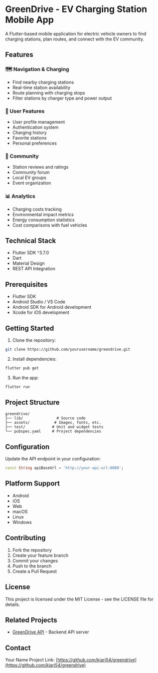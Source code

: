# GreenDrive - EV Charging Station Mobile App

A Flutter-based mobile application for electric vehicle owners to find charging stations, plan routes, and connect with the EV community.

## Features

### 🗺️ Navigation & Charging
- Find nearby charging stations
- Real-time station availability
- Route planning with charging stops
- Filter stations by charger type and power output

### 👤 User Features
- User profile management 
- Authentication system
- Charging history
- Favorite stations
- Personal preferences

### 💬 Community
- Station reviews and ratings
- Community forum
- Local EV groups
- Event organization

### 📊 Analytics
- Charging costs tracking
- Environmental impact metrics
- Energy consumption statistics
- Cost comparisons with fuel vehicles

## Technical Stack

- Flutter SDK ^3.7.0
- Dart
- Material Design
- REST API Integration

## Prerequisites

- Flutter SDK
- Android Studio / VS Code
- Android SDK for Android development
- Xcode for iOS development

## Getting Started

1. Clone the repository:
```bash
git clone https://github.com/yourusername/greendrive.git
```

2. Install dependencies:
```bash
flutter pub get
```

3. Run the app:
```bash
flutter run
```

## Project Structure

```
greendrive/
├── lib/               # Source code
├── assets/           # Images, fonts, etc.
├── test/            # Unit and widget tests
└── pubspec.yaml     # Project dependencies
```

## Configuration

Update the API endpoint in your configuration:

```dart
const String apiBaseUrl = 'http://your-api-url:8080';
```

## Platform Support

- Android
- iOS
- Web
- macOS
- Linux
- Windows

## Contributing

1. Fork the repository
2. Create your feature branch
3. Commit your changes
4. Push to the branch
5. Create a Pull Request

## License

This project is licensed under the MIT License - see the LICENSE file for details.

## Related Projects

- [GreenDrive API](https://github.com/kjarj54/apirestmoviles) - Backend API server

## Contact

Your Name
Project Link: [https://github.com/kjarj54/greendrive](https://github.com/kjarj54/greendrive)